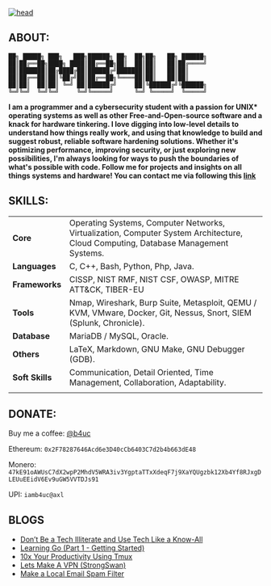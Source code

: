 [![head](https://iamb4uc.xyz/img/main.gif)](https://iamb4uc.xyz)

## ABOUT:

```
██╗ █████╗ ███╗   ███╗██████╗ ██╗  ██╗██╗   ██╗ ██████╗
██║██╔══██╗████╗ ████║██╔══██╗██║  ██║██║   ██║██╔════╝
██║███████║██╔████╔██║██████╔╝███████║██║   ██║██║
██║██╔══██║██║╚██╔╝██║██╔══██╗╚════██║██║   ██║██║
██║██║  ██║██║ ╚═╝ ██║██████╔╝     ██║╚██████╔╝╚██████╗
╚═╝╚═╝  ╚═╝╚═╝     ╚═╝╚═════╝      ╚═╝ ╚═════╝  ╚═════╝
```

**I am a programmer and a cybersecurity student with a passion for UNIX\* operating systems as well as other Free-and-Open-source software and a knack for hardware tinkering. I love digging into low-level details to understand how things really work, and using that knowledge to build and suggest robust, reliable software hardening solutions. Whether it's optimizing performance, improving security, or just exploring new possibilities, I'm always looking for ways to push the boundaries of what's possible with code. Follow me for projects and insights on all things systems and hardware! You can contact me via following this [link](https://iamb4uc.xyz/about/)**

## SKILLS:

|  |  |
|---|---|
| **Core** | Operating Systems, Computer Networks, Virtualization, Computer System Architecture, Cloud Computing, Database Management Systems. |
| **Languages** | C, C++, Bash, Python, Php, Java. |
| **Frameworks** | CISSP, NIST RMF, NIST CSF, OWASP, MITRE ATT&CK, TIBER-EU |
| **Tools** | Nmap, Wireshark, Burp Suite, Metasploit, QEMU / KVM, VMware, Docker, Git, Nessus, Snort, SIEM (Splunk, Chronicle). |
| **Database** | MariaDB / MySQL, Oracle. |
| **Others** | LaTeX, Markdown, GNU Make, GNU Debugger (GDB). |
| **Soft Skills** | Communication, Detail Oriented, Time Management, Collaboration, Adaptability. |
| | |


## DONATE:

Buy me a coffee: [@b4uc](https://buymeacoffee.com/b4uc)

Ethereum: `0x2F78287646Acd6e3D40cCb6403C7d2b4b663dE48`

Monero: `47kE91oAWUsC7dX2wpP2MhdV5WRA3iv3YgptaTTxXdeqF7j9XaYQUgzbk12Xb4Yf8RJxgDLEUuEEidV6Ev9uGW5VVTDJs91`

UPI: `iamb4uc@axl`

## BLOGS

<!-- BLOG-POST-LIST:START -->
- [Don’t Be a Tech Illiterate and Use Tech Like a Know-All](https://iamb4uc.xyz/post/dont-be-a-tech-illiterate-and-use-ai-for-shits-and-giggles/)
- [Learning Go &lpar;Part 1 - Getting Started&rpar;](https://iamb4uc.xyz/post/learning-go-part-1/)
- [10x Your Productivity Using Tmux](https://iamb4uc.xyz/post/10x-productivity-using-tmux/)
- [Lets Make A VPN &lpar;StrongSwan&rpar;](https://iamb4uc.xyz/post/make-a-vpn-strongswan/)
- [Make a Local Email Spam Filter](https://iamb4uc.xyz/post/make-a-local-email-spam-filter/)
<!-- BLOG-POST-LIST:END -->
